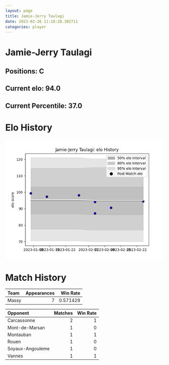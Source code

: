 ```yaml
---  
layout: page  
title: Jamie-Jerry Taulagi  
date: 2023-02-26 11:18:28.302711  
categories: player  
---
```

# Jamie-Jerry Taulagi

## Positions: C

## Current elo: 94.0

## Current Percentile: 37.0

# Elo History


![elo history](history_Jamie-JerryTaulagi.png)
# Match History


| Team   |   Appearances |   Win Rate |
|:-------|--------------:|-----------:|
| Massy  |             7 |   0.571429 |

| Opponent         |   Matches |   Win Rate |
|:-----------------|----------:|-----------:|
| Carcassonne      |         2 |          1 |
| Mont-de-Marsan   |         1 |          0 |
| Montauban        |         1 |          1 |
| Rouen            |         1 |          0 |
| Soyaux-Angouleme |         1 |          0 |
| Vannes           |         1 |          1 |